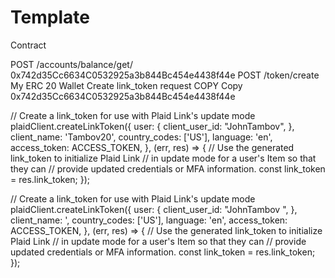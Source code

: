 # Template
Contract 

POST /accounts/balance/get/
0x742d35Cc6634C0532925a3b844Bc454e4438f44e
POST /token/create
My ERC 20 Wallet
Create link_token request COPY  Copy
0x742d35Cc6634C0532925a3b844Bc454e4438f44e


// Create a link_token for use with Plaid Link's update mode plaidClient.createLinkToken({ user: { client_user_id: "JohnTambov", }, client_name: 'Tambov20', country_codes: ['US'], language: 'en', access_token: ACCESS_TOKEN, }, (err, res) => { // Use the generated link_token to initialize Plaid Link // in update mode for a user's Item so that they can // provide updated credentials or MFA information. const link_token = res.link_token; });


// Create a link_token for use with Plaid Link's update mode plaidClient.createLinkToken({ user: { client_user_id: "JohnTambov ", }, client_name: ', country_codes: ['US'], language: 'en', access_token: ACCESS_TOKEN, }, (err, res) => { // Use the generated link_token to initialize Plaid Link // in update mode for a user's Item so that they can // provide updated credentials or MFA information. const link_token = res.link_token; });
